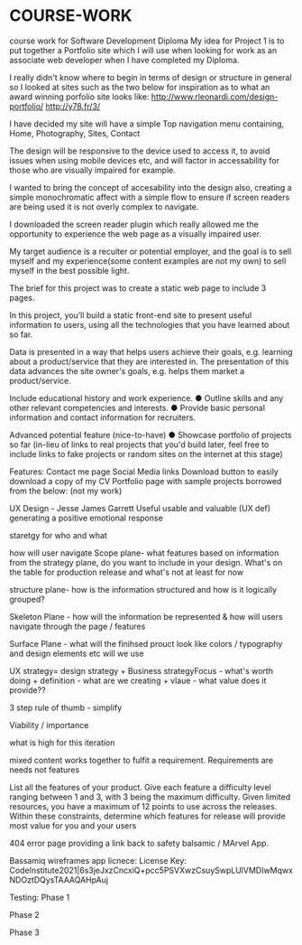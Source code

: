 # COURSE-WORK
course work for Software Development Diploma
My idea for Project 1 is to put together a Portfolio site which I will use when looking for work as an associate web developer when I have completed my Diploma.

I really didn't know where to begin in terms of design or structure in general so I looked at sites such as the two below for inspiration as to what an award winning porfolio site looks like:
http://www.rleonardi.com/design-portfolio/
http://y78.fr/3/



I have decided my site will have a simple Top navigation menu containing, Home, Photography, Sites, Contact

The design will be responsive to the device used to access it, to avoid issues when using mobile devices etc, and will factor in accessability for those who are visually impaired for example.

I wanted to bring the concept of accesability into the design also, creating a simple monochromatic affect with a simple flow to ensure if screen readers are being used it is not overly complex to navigate.

I downloaded the  screen reader plugin which really allowed me the opportunity to experience the web page as a visually impaired user.

My target audience is a recuiter or potential employer, and the  goal is to sell myself and my experience(some content examples are not my own) to sell myself in the best possible light.

The brief for this project was to create a static web page to  include 3 pages.

In this project, you’ll build a static front-end site to present useful information to
users, using all the technologies that you have learned about so far.

Data is presented in a way that helps users achieve their goals, e.g. learning about
a product/service that they are interested in. The presentation of this data
advances the site owner's goals, e.g. helps them market a product/service.


Include educational history and work experience.
● Outline skills and any other relevant competencies and interests.
● Provide basic personal information and contact information for
recruiters.

Advanced potential feature (nice-to-have)
● Showcase portfolio of projects so far (in-lieu of links to real projects
that you'd build later, feel free to include links to fake projects or
random sites on the internet at this stage)

Features:
Contact me page
Social Media links
Download button to easily download a copy of my CV
Portfolio page with sample projects borrowed from the below: (not my work)

UX Design - Jesse James Garrett 
Useful usable and valuable (UX def) generating a positive emotional response 

staretgy for who and what 

how will user navigate
Scope plane- what features based on information from the strategy plane, do you want to include in your design. What's on the table for production release and what's not at least for now

structure plane- how is the information structured and how is it logically grouped?

Skeleton Plane - how will the information be represented & how will users navigate through the page / features 

Surface Plane - what will the finihsed prouct look like colors / typography and design elements  etc will we use


UX strategy= design strategy + Business strategyFocus - what's worth doing + definition - what are we creating + vlaue - what value does it provide??

3 step rule of thumb - simplify 

Viability / importance 

what is high for this iteration


mixed content works together to fulfit a requirement. Requirements are needs not features 



List all the features of your product.
Give each feature a difficulty level ranging between 1 and 3, with 3 being the maximum difficulty.
Given limited resources, you have a maximum of 12 points to use across the releases. Within these constraints, determine which features for release will provide most value for you and your users



404 error page providing a link back to safety 
balsamic / MArvel App.

Bassamiq wireframes app licnece:
License Key: CodeInstitute2021|6s3jeJxzCncxiQ+pcc5PSVXwzCsuySwpLUlVMDIwMqwxNDOztDQysTAAAQAHpAuj



Testing:
Phase 1 

Phase 2 

Phase 3